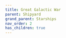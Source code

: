 ```yaml
---
title: Great Galactic War
parent: Shipyard
grand_parent: Starships
nav_order: 2
has_children: true
---
```


